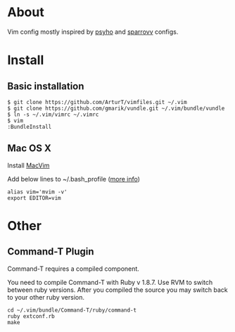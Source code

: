 # About

Vim config mostly inspired by [psyho](https://github.com/psyho) and [sparrovv](https://github.com/sparrovv) configs.


# Install

## Basic installation

	$ git clone https://github.com/ArturT/vimfiles.git ~/.vim
	$ git clone https://github.com/gmarik/vundle.git ~/.vim/bundle/vundle
	$ ln -s ~/.vim/vimrc ~/.vimrc
	$ vim
	:BundleInstall

## Mac OS X

Install [MacVim](http://code.google.com/p/macvim/)

Add below lines to ~/.bash_profile ([more info](http://apple.stackexchange.com/questions/14299/replaced-usr-bin-vim-now-i-get-error-messages/14317#14317))

	alias vim='mvim -v'
	export EDITOR=vim


# Other

## Command-T Plugin
Command-T requires a compiled component.

You need to compile Command-T with Ruby v 1.8.7. Use RVM to switch between ruby versions. After you compiled the source you may switch back to your other ruby version.

	cd ~/.vim/bundle/Command-T/ruby/command-t
	ruby extconf.rb
	make

